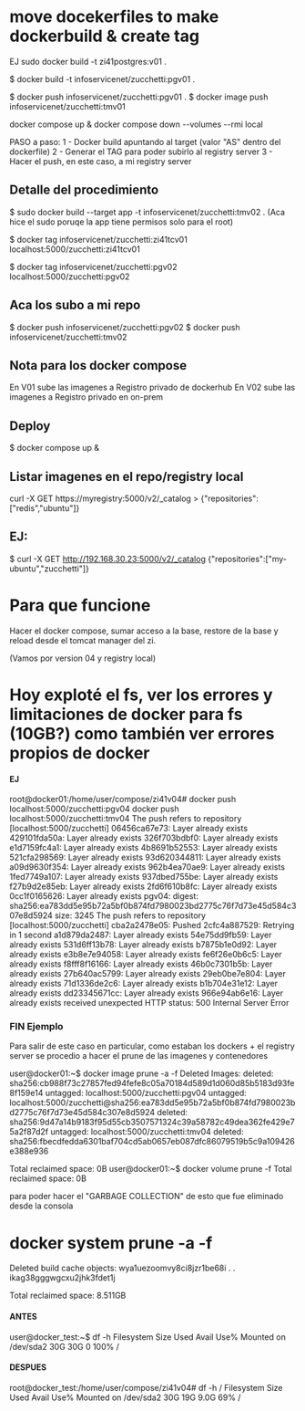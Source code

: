# move docekerfiles to make dockerbuild & create tag
EJ sudo docker build -t zi41postgres:v01 .

$ docker build -t infoservicenet/zucchetti:pgv01 .

$ docker push infoservicenet/zucchetti:pgv01 .
$ docker image push infoservicenet/zucchetti:tmv01

docker compose up &
docker compose down --volumes --rmi local

PASO a paso:
1 - Docker build apuntando al target 
    (valor "AS" dentro del dockerfile)
2 - Generar el TAG para poder subirlo al registry server
3 - Hacer el push, en este caso, a mi registry server

## Detalle del procedimiento
$ sudo docker build --target app -t infoservicenet/zucchetti:tmv02 . 
(Aca hice el sudo poruqe la app tiene permisos solo para el root)

$ docker tag infoservicenet/zucchetti:zi41tcv01 localhost:5000/zucchetti:zi41tcv01
   
$ docker tag infoservicenet/zucchetti:pgv02 localhost:5000/zucchetti:pgv02

## Aca los subo a mi repo
$ docker push infoservicenet/zucchetti:pgv02
$ docker push infoservicenet/zucchetti:tmv02

## Nota para los docker compose
En V01 sube las imagenes a Registro privado de dockerhub
En V02 sube las imagenes a Registro privado en on-prem

## Deploy 
$ docker compose up &

## Listar imagenes en el repo/registry local
curl -X GET https://myregistry:5000/v2/_catalog > {"repositories":["redis","ubuntu"]}

## EJ:
$ curl -X GET http://192.168.30.23:5000/v2/_catalog
{"repositories":["my-ubuntu","zucchetti"]}

# Para que funcione
Hacer el docker compose, sumar acceso a la base, restore de la base y reload desde el tomcat manager del zi.

(Vamos por version 04 y registry local)








# Hoy exploté el fs, ver los errores y limitaciones de docker para fs (10GB?) como también ver errores propios de docker

#### EJ #####
root@docker01:/home/user/compose/zi41v04# docker push localhost:5000/zucchetti:pgv04
docker push localhost:5000/zucchetti:tmv04
The push refers to repository [localhost:5000/zucchetti]
06456ca67e73: Layer already exists
429101fda50a: Layer already exists
326f703bdbf0: Layer already exists
e1d7159fc4a1: Layer already exists
4b8691b52553: Layer already exists
521cfa298569: Layer already exists
93d620344811: Layer already exists
a09d9630f354: Layer already exists
962b4ea70ae9: Layer already exists
1fed7749a107: Layer already exists
937dbed755be: Layer already exists
f27b9d2e85eb: Layer already exists
2fd6f610b8fc: Layer already exists
0cc1f0165626: Layer already exists
pgv04: digest: sha256:ea783dd5e95b72a5bf0b874fd7980023bd2775c76f7d73e45d584c307e8d5924 size: 3245
The push refers to repository [localhost:5000/zucchetti]
cba2a2478e05: Pushed
2cfc4a887529: Retrying in 1 second
a1d879da2487: Layer already exists
54e75dd9fb59: Layer already exists
531d6ff13b78: Layer already exists
b7875b1e0d92: Layer already exists
e3b8e7e94058: Layer already exists
fe6f26e0b6c5: Layer already exists
f8fff8f16166: Layer already exists
46b0c7301b5b: Layer already exists
27b640ac5799: Layer already exists
29eb0be7e804: Layer already exists
71d1336de2c6: Layer already exists
b1b704e31e12: Layer already exists
dd23345671cc: Layer already exists
966e94ab6e16: Layer already exists
received unexpected HTTP status: 500 Internal Server Error
### FIN Ejemplo ###

Para salir de este caso en particular, como estaban los dockers + el registry server se procedio a hacer el prune de las imagenes y contenedores

user@docker01:~$ docker image prune -a -f
Deleted Images:
deleted: sha256:cb988f73c27857fed94fefe8c05a70184d589d1d060d85b5183d93fe8f159e14
untagged: localhost:5000/zucchetti:pgv04
untagged: localhost:5000/zucchetti@sha256:ea783dd5e95b72a5bf0b874fd7980023bd2775c76f7d73e45d584c307e8d5924
deleted: sha256:9d47a14b9183f95d55cb3507571324c39a58782c49dea362fe429e75a2f87d2f
untagged: localhost:5000/zucchetti:tmv04
deleted: sha256:fbecdfedda6301baf704cd5ab0657eb087dfc86079519b5c9a109426e388e936

Total reclaimed space: 0B
user@docker01:~$ docker volume prune -f
Total reclaimed space: 0B

para poder hacer el "GARBAGE COLLECTION" de esto que fue eliminado desde la consola

# docker system prune -a -f
Deleted build cache objects:
wya1uezoomvy8ci8jzr1be68i
.
.
ikag38gggwgcxu2jhk3fdet1j

Total reclaimed space: 8.511GB

#### ANTES #####
user@docker_test:~$ df -h
Filesystem      Size  Used Avail Use% Mounted on
/dev/sda2        30G   30G     0 100% /


#### DESPUES ####
root@docker_test:/home/user/compose/zi41v04# df -h /
Filesystem      Size  Used Avail Use% Mounted on
/dev/sda2        30G   19G  9.0G  69% /
